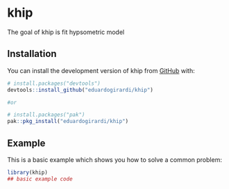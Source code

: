 
# khip

<!-- badges: start -->
<!-- badges: end -->

The goal of khip is fit hypsometric model

## Installation

You can install the development version of khip from [GitHub](https://github.com/) with:

``` r
# install.packages("devtools")
devtools::install_github("eduardogirardi/khip")

#or

# install.packages("pak")
pak::pkg_install("eduardogirardi/khip")

```

## Example

This is a basic example which shows you how to solve a common problem:

``` r
library(khip)
## basic example code
```

